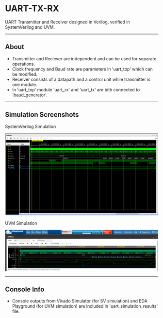 # UART-TX-RX
UART Transmitter and Receiver designed in Verilog, verified in SystemVerilog and UVM.

---
## About
- Transmitter and Reciever are independent and can be used for separate operations.
- Clock frequency and Baud rate are parameters in 'uart_top' which can be modified.
- Receiver consists of a datapath and a control unit while transmitter is one module.
- In 'uart_top' module 'uart_rx' and 'uart_tx' are bith connected to 'baud_generator'.
  
---
## Simulation Screenshots
SystemVerilog Simulation
<div align="center"> <img src="/uart_simulation_results/sv_tb_results/sv_vivado_waveforms.png"> </div>

UVM Simulation
<div align="center"> <img src="/uart_simulation_results/uvm_tb_results/uvm_eda_waveforms.png"> </div> 

---
## Console Info
- Console outputs from Vivado Simulator (for SV simulation) and EDA Playground (for UVM simulation)
are included in 'uart_simulation_results' file.
